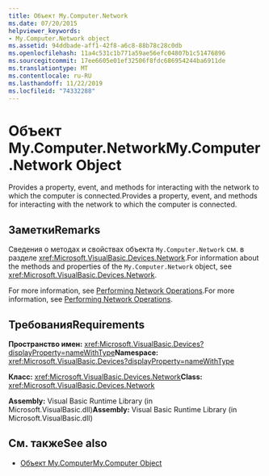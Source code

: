 ```yaml
---
title: Объект My.Computer.Network
ms.date: 07/20/2015
helpviewer_keywords:
- My.Computer.Network object
ms.assetid: 94ddbade-aff1-42f8-a6c8-88b78c28c0db
ms.openlocfilehash: 11a4c531c1b771a59ae56efc04807b1c51476896
ms.sourcegitcommit: 17ee6605e01ef32506f8fdc686954244ba6911de
ms.translationtype: MT
ms.contentlocale: ru-RU
ms.lasthandoff: 11/22/2019
ms.locfileid: "74332288"
---
```

# <a name="mycomputernetwork-object"></a><span data-ttu-id="ed502-102">Объект My.Computer.Network</span><span class="sxs-lookup"><span data-stu-id="ed502-102">My.Computer.Network Object</span></span>
<span data-ttu-id="ed502-103">Provides a property, event, and methods for interacting with the network to which the computer is connected.</span><span class="sxs-lookup"><span data-stu-id="ed502-103">Provides a property, event, and methods for interacting with the network to which the computer is connected.</span></span>  
  
## <a name="remarks"></a><span data-ttu-id="ed502-104">Заметки</span><span class="sxs-lookup"><span data-stu-id="ed502-104">Remarks</span></span>  
 <span data-ttu-id="ed502-105">Сведения о методах и свойствах объекта `My.Computer.Network` см. в разделе <xref:Microsoft.VisualBasic.Devices.Network>.</span><span class="sxs-lookup"><span data-stu-id="ed502-105">For information about the methods and properties of the `My.Computer.Network` object, see <xref:Microsoft.VisualBasic.Devices.Network>.</span></span>  
  
 <span data-ttu-id="ed502-106">For more information, see [Performing Network Operations](../../../visual-basic/developing-apps/programming/computer-resources/performing-network-operations.md).</span><span class="sxs-lookup"><span data-stu-id="ed502-106">For more information, see [Performing Network Operations](../../../visual-basic/developing-apps/programming/computer-resources/performing-network-operations.md).</span></span>  
  
## <a name="requirements"></a><span data-ttu-id="ed502-107">Требования</span><span class="sxs-lookup"><span data-stu-id="ed502-107">Requirements</span></span>  
 <span data-ttu-id="ed502-108">**Пространство имен:** <xref:Microsoft.VisualBasic.Devices?displayProperty=nameWithType></span><span class="sxs-lookup"><span data-stu-id="ed502-108">**Namespace:** <xref:Microsoft.VisualBasic.Devices?displayProperty=nameWithType></span></span>  
  
 <span data-ttu-id="ed502-109">**Класс:** <xref:Microsoft.VisualBasic.Devices.Network></span><span class="sxs-lookup"><span data-stu-id="ed502-109">**Class:** <xref:Microsoft.VisualBasic.Devices.Network></span></span>  
  
 <span data-ttu-id="ed502-110">**Assembly:** Visual Basic Runtime Library (in Microsoft.VisualBasic.dll)</span><span class="sxs-lookup"><span data-stu-id="ed502-110">**Assembly:** Visual Basic Runtime Library (in Microsoft.VisualBasic.dll)</span></span>  
  
## <a name="see-also"></a><span data-ttu-id="ed502-111">См. также</span><span class="sxs-lookup"><span data-stu-id="ed502-111">See also</span></span>

- [<span data-ttu-id="ed502-112">Объект My.Computer</span><span class="sxs-lookup"><span data-stu-id="ed502-112">My.Computer Object</span></span>](../../../visual-basic/language-reference/objects/my-computer-object.md)
